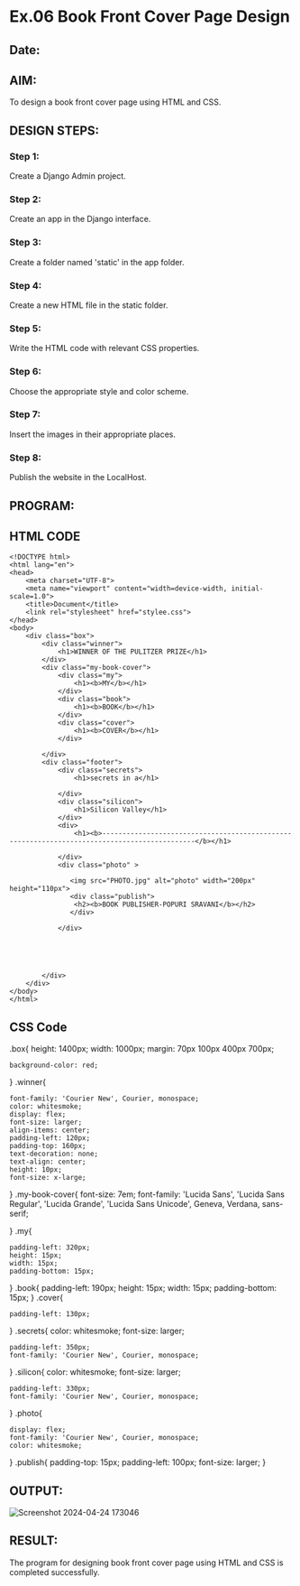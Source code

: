 # Ex.06 Book Front Cover Page Design
## Date:

## AIM:
To design a book front cover page using HTML and CSS.

## DESIGN STEPS:

### Step 1:
Create a Django Admin project.

### Step 2:
Create an app in the Django interface.

### Step 3:
Create a folder named 'static' in the app folder.

### Step 4:
Create a new HTML file in the static folder.

### Step 5:
Write the HTML code with relevant CSS properties.

### Step 6:
Choose the appropriate style and color scheme.

### Step 7:
Insert the images in their appropriate places.

### Step 8:
Publish the website in the LocalHost.

## PROGRAM:
## HTML CODE
```
<!DOCTYPE html>
<html lang="en">
<head>
    <meta charset="UTF-8">
    <meta name="viewport" content="width=device-width, initial-scale=1.0">
    <title>Document</title>
    <link rel="stylesheet" href="stylee.css">
</head>
<body>
    <div class="box">
        <div class="winner">
            <h1>WINNER OF THE PULITZER PRIZE</h1>
        </div>
        <div class="my-book-cover">
            <div class="my">
                <h1><b>MY</b></h1>
            </div>
            <div class="book">
                <h1><b>BOOK</b></h1>
            </div>
            <div class="cover">
                <h1><b>COVER</b></h1>
            </div>

        </div>
        <div class="footer">
            <div class="secrets">
                <h1>secrets in a</h1>

            </div>
            <div class="silicon">
                <h1>Silicon Valley</h1>
            </div>
            <div>
                <h1><b>---------------------------------------------------------------------------------------------</b></h1>
                
            </div>
            <div class="photo" >
        
               <img src="PHOTO.jpg" alt="photo" width="200px" height="110px">
               <div class="publish">
                <h2><b>BOOK PUBLISHER-POPURI SRAVANI</b></h2>
               </div>
               
            </div>
            
            
              
            
        
        </div>
    </div>
</body>
</html>
```
## CSS Code
.box{
    height: 1400px;
    width: 1000px;
    margin: 70px 100px 400px 700px;
    
    background-color: red;
    
}
.winner{
    
    font-family: 'Courier New', Courier, monospace;
    color: whitesmoke;
    display: flex;
    font-size: larger;
    align-items: center;
    padding-left: 120px;
    padding-top: 160px;
    text-decoration: none;
    text-align: center;
    height: 10px;
    font-size: x-large;
    
    
}
.my-book-cover{
    font-size: 7em;
    font-family: 'Lucida Sans', 'Lucida Sans Regular', 'Lucida Grande', 'Lucida Sans Unicode', Geneva, Verdana, sans-serif;
    
   

}
.my{
    
    padding-left: 320px;
    height: 15px;
    width: 15px;
    padding-bottom: 15px;
    
    
}
.book{
    padding-left: 190px;
    height: 15px;
    width: 15px;
    padding-bottom: 15px;
}
.cover{
    
    padding-left: 130px;


}
.secrets{
    color: whitesmoke;
    font-size: larger;
    
    
    padding-left: 350px;
    font-family: 'Courier New', Courier, monospace;
}
.silicon{
    color: whitesmoke;
    font-size: larger;
    
    
    padding-left: 330px;
    font-family: 'Courier New', Courier, monospace;

}
.photo{
    
    display: flex;
    font-family: 'Courier New', Courier, monospace;
    color: whitesmoke;
}
.publish{
    padding-top: 15px;
    padding-left: 100px;
    font-size: larger;
}


## OUTPUT:
![Screenshot 2024-04-24 173046](https://github.com/sravanipopuri2006/cover/assets/139778301/d5156eba-e8f3-4a73-b1f8-31b52140870a)



## RESULT:
The program for designing book front cover page using HTML and CSS is completed successfully.

